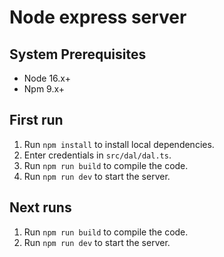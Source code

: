 # Node express server

## System Prerequisites

- Node 16.x+
- Npm 9.x+

## First run
1. Run `npm install` to install local dependencies.
2. Enter credentials in `src/dal/dal.ts`.
3. Run `npm run build` to compile the code.
4. Run `npm run dev` to start the server. 

## Next runs
1. Run `npm run build` to compile the code.
2. Run `npm run dev` to start the server. 
